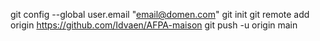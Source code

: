 git config --global user.email "email@domen.com"
git init
git remote add origin https://github.com/Idvaen/AFPA-maison
git push -u origin main
